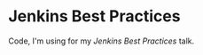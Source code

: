 Jenkins Best Practices
======================

Code, I'm using for my *Jenkins Best Practices* talk.